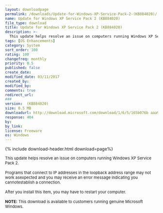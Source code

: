 ```yaml
---
layout: downloadpage
permalink: /downloads/Update-for-Windows-XP-Service-Pack-2-(KB884020)/
name: Update for Windows XP Service Pack 2 (KB884020)
file_type: download
title: Update for Windows XP Service Pack 2 (KB884020)
description: >-
  This update helps resolve an issue on computers running Windows XP Service Pack 2
tags: [OS Enhancements]
category: System
sort_order: 100
rating: 100
changefreq: monthly
priority: 0.5
published: false
create_date: 
modified_date: 03/11/2017
created_by: 
modified_by: 
comments: true
redirect_url: 
### 
version:  (KB884020)
size: 0.5 MB
downloadurl: http://download.microsoft.com/download/1/6/5/165b076b aaa9 443d 84f0 73cf11fdcdf8/WindowsXP KB835935 SP2 ENU.exe
response: 404
by: 
by_link: 
license: Freeware
os: Windows
---
```


{% include download-header.html download=page%}

<p style="fix-download-text !important">
<p><font size="2"><p>This update helps resolve an issue on computers running Windows XP Service Pack 2. <br />
<br />
Programs that connect to IP addresses in the loopback address range may not work asexpected and you may receive an error message indicating you cannotestablish a connection. <br />
<br />
After you install this item, you may have to restart your computer.<br />
<br />
<strong>NOTE:</strong> This download is available to customers running genuine Microsoft Windows.</p></p></p>

